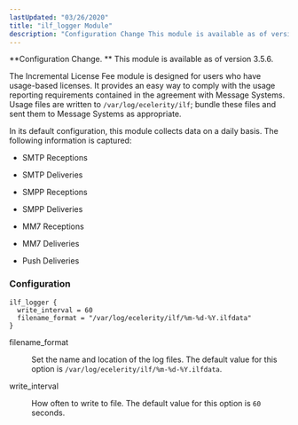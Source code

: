 ```yaml
---
lastUpdated: "03/26/2020"
title: "ilf_logger Module"
description: "Configuration Change This module is available as of version 3 5 6 The Incremental License Fee module is designed for users who have usage based licenses It provides an easy way to comply with the usage reporting requirements contained in the agreement with Message Systems Usage files are written to..."
---
```


**Configuration Change. ** This module is available as of version 3.5.6.

The Incremental License Fee module is designed for users who have usage-based licenses. It provides an easy way to comply with the usage reporting requirements contained in the agreement with Message Systems. Usage files are written to `/var/log/ecelerity/ilf`; bundle these files and sent them to Message Systems as appropriate.

In its default configuration, this module collects data on a daily basis. The following information is captured:

*   SMTP Receptions

*   SMTP Deliveries

*   SMPP Receptions

*   SMPP Deliveries

*   MM7 Receptions

*   MM7 Deliveries

*   Push Deliveries

### <a name="modules.ilf_logger.configuration"></a> Configuration

```
ilf_logger {
  write_interval = 60
  filename_format = "/var/log/ecelerity/ilf/%m-%d-%Y.ilfdata"
}
```

<dl class="variablelist">

<dt>filename_format</dt>

<dd>

Set the name and location of the log files. The default value for this option is `/var/log/ecelerity/ilf/%m-%d-%Y.ilfdata`.

</dd>

<dt>write_interval</dt>

<dd>

How often to write to file. The default value for this option is `60` seconds.

</dd>

</dl>